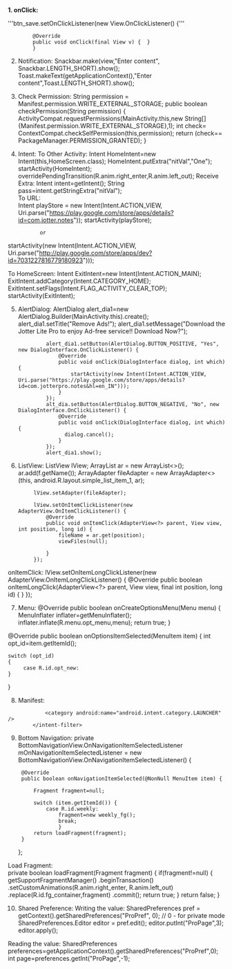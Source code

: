 <b>1. onClick:</b></br>

'''btn_save.setOnClickListener(new View.OnClickListener() {'''

            @Override
            public void onClick(final View v) {  }
            }


2. Notification:
Snackbar.make(view,"Enter content", Snackbar.LENGTH_SHORT).show();
Toast.makeText(getApplicationContext(),"Enter content",Toast.LENGTH_SHORT).show();

3. Check Permission:
String permission = Manifest.permission.WRITE_EXTERNAL_STORAGE;
public boolean checkPermission(String permission)
{
  ActivityCompat.requestPermissions(MainActivity.this,new String[]{Manifest.permission.WRITE_EXTERNAL_STORAGE},1);
        int check= ContextCompat.checkSelfPermission(this,permission);
        return (check== PackageManager.PERMISSION_GRANTED);
}

4. Intent:
To Other Activity:
Intent HomeIntent=new Intent(this,HomeScreen.class);
            HomeIntent.putExtra("nitVal","One");
            startActivity(HomeIntent);
            overridePendingTransition(R.anim.right_enter,R.anim.left_out);
Receive Extra:
Intent intent=getIntent();
        String pass=intent.getStringExtra("nitVal");            
To URL:            
Intent playStore = new Intent(Intent.ACTION_VIEW, Uri.parse("https://play.google.com/store/apps/details?id=com.jotter.notes"));
                startActivity(playStore);

              or
              
startActivity(new Intent(Intent.ACTION_VIEW, Uri.parse("http://play.google.com/store/apps/dev?id=7031227816779180923")));

To HomeScreen:
Intent ExitIntent=new Intent(Intent.ACTION_MAIN);
                ExitIntent.addCategory(Intent.CATEGORY_HOME);
                ExitIntent.setFlags(Intent.FLAG_ACTIVITY_CLEAR_TOP);
                startActivity(ExitIntent);
                
5. AlertDialog:
 AlertDialog alert_dia1=new AlertDialog.Builder(MainActivity.this).create();
                alert_dia1.setTitle("Remove Ads!");
                alert_dia1.setMessage("Download the Jotter Lite Pro to enjoy Ad-free service!! Download Now?");

                alert_dia1.setButton(AlertDialog.BUTTON_POSITIVE, "Yes", new DialogInterface.OnClickListener() {
                    @Override
                    public void onClick(DialogInterface dialog, int which) {
                        startActivity(new Intent(Intent.ACTION_VIEW, Uri.parse("https://play.google.com/store/apps/details?id=com.jotterpro.notes&hl=en_IN")));
                    }
                });           
                alt_dia.setButton(AlertDialog.BUTTON_NEGATIVE, "No", new DialogInterface.OnClickListener() {
                    @Override
                    public void onClick(DialogInterface dialog, int which) {
                      dialog.cancel();
                    }
                });
                alert_dia1.show();
                
6. ListView:
ListView lView;
ArrayList<String> ar = new ArrayList<>();
ar.add(f.getName());
ArrayAdapter<String> fileAdapter = new ArrayAdapter<>(this, android.R.layout.simple_list_item_1, ar);

            lView.setAdapter(fileAdapter);

            lView.setOnItemClickListener(new AdapterView.OnItemClickListener() {
                @Override
                public void onItemClick(AdapterView<?> parent, View view, int position, long id) {
                    fileName = ar.get(position);
                    viewFiles(null);

                }
            });
                
 onItemClick:
 lView.setOnItemLongClickListener(new AdapterView.OnItemLongClickListener() {
                @Override
                public boolean onItemLongClick(AdapterView<?> parent, View view, final int position, long id) { }
            });
                
7. Menu:
@Override
public boolean onCreateOptionsMenu(Menu menu)
{
     MenuInflater inflater=getMenuInflater();
     inflater.inflate(R.menu.opt_menu,menu);
     return true;
}

@Override
public boolean onOptionsItemSelected(MenuItem item)
{
    int opt_id=item.getItemId();

    switch (opt_id)
    {
         case R.id.opt_new:
    }
 }
 
 8. Manifest:
<uses-permission android:name="android.permission.WRITE_EXTERNAL_STORAGE" />
<application
android:label="@string/app_name"
android:roundIcon="@mipmap/ic_icon_circle">
<activity android:name=".SplashScreen">
            <intent-filter>
                <action android:name="android.intent.action.MAIN" />

                <category android:name="android.intent.category.LAUNCHER" />
            </intent-filter>
</activity>

9. Bottom Navigation:
private BottomNavigationView.OnNavigationItemSelectedListener mOnNavigationItemSelectedListener
            =  new BottomNavigationView.OnNavigationItemSelectedListener() {

        @Override
        public boolean onNavigationItemSelected(@NonNull MenuItem item) {

            Fragment fragment=null;

            switch (item.getItemId()) {
                case R.id.weekly:
                    fragment=new weekly_fg();
                    break;
                    }
            return loadFragment(fragment);
        }
    };
    
Load Fragment:    
    private boolean loadFragment(Fragment fragment)
    {
        if(fragment!=null)
        {
            getSupportFragmentManager()
                    .beginTransaction()
                    .setCustomAnimations(R.anim.right_enter, R.anim.left_out)
                    .replace(R.id.fg_container,fragment)
                    .commit();
            return true;
        }
        return false;
    }

10. Shared Preference:
Writing the value:
SharedPreferences pref = getContext().getSharedPreferences("ProPref", 0); // 0 - for private mode
SharedPreferences.Editor editor = pref.edit();
editor.putInt("ProPage",3);
editor.apply();
        
Reading the value:
SharedPreferences preferences=getApplicationContext().getSharedPreferences("ProPref",0);
int page=preferences.getInt("ProPage",-1);
